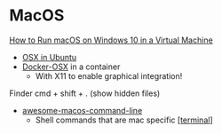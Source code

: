 MacOS
=====

[](hackintoshpro.com/macos-mojave-vmware)
[How to Run macOS on Windows 10 in a Virtual Machine](https://www.makeuseof.com/tag/macos-windows-10-virtual-machine/)

* [OSX in Ubuntu](https://github.com/popey/sosumi-snap)
* [Docker-OSX](https://github.com/sickcodes/Docker-OSX) in a container
    * With X11 to enable graphical integration!

Finder
cmd + shift + . (show hidden files)


* [awesome-macos-command-line](https://git.herrbischoff.com/awesome-macos-command-line/about/)
    * Shell commands that are mac specific [[terminal]]

[//begin]: # "Autogenerated link references for markdown compatibility"
[terminal]: terminal.md "Terminal"
[//end]: # "Autogenerated link references"